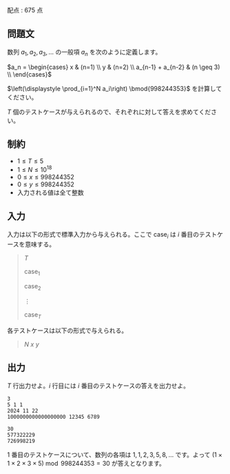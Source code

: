 配点 : $675$ 点

## 問題文

数列 $a_1, a_2, a_3, \dots$ の一般項 $a_n$ を次のように定義します。

$a_n = \begin{cases} x & (n=1) \\ y & (n=2) \\ a_{n-1} + a_{n-2} & (n \geq 3) \\ \end{cases}$

$\left(\displaystyle \prod_{i=1}^N a_i\right) \bmod{998244353}$ を計算してください。

$T$ 個のテストケースが与えられるので、それぞれに対して答えを求めてください。

## 制約

- $1 \leq T \leq 5$
- $1 \leq N \leq 10^{18}$
- $0 \leq x \leq 998244352$
- $0 \leq y \leq 998244352$
- 入力される値は全て整数

## 入力

入力は以下の形式で標準入力から与えられる。ここで $\mathrm{case}_i$ は $i$ 番目のテストケースを意味する。

> $T$
> 
> $\mathrm{case}_1$
> 
> $\mathrm{case}_2$
> 
> $\vdots$
> 
> $\mathrm{case}_T$

各テストケースは以下の形式で与えられる。

> $N$ $x$ $y$

## 出力

$T$ 行出力せよ。$i$ 行目には $i$ 番目のテストケースの答えを出力せよ。

```input1
3
5 1 1
2024 11 22
1000000000000000000 12345 6789
```

```output1
30
577322229
726998219
```

$1$ 番目のテストケースについて、数列の各項は $1, 1, 2, 3, 5, 8, \dots$ です。よって $(1 \times 1 \times 2 \times 3 \times 5) \bmod{998244353} = 30$ が答えとなります。